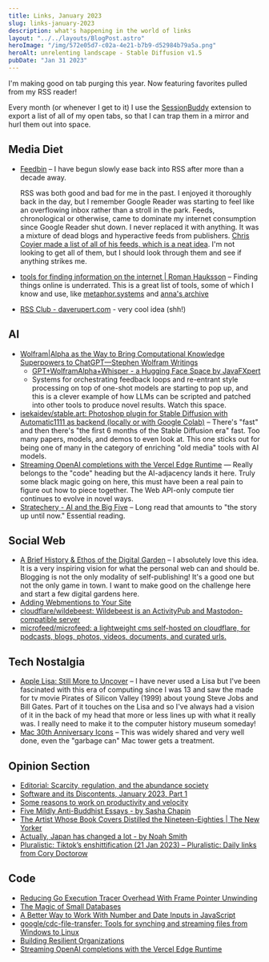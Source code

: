 ```yaml
---
title: Links, January 2023
slug: links-january-2023
description: what's happening in the world of links
layout: "../../layouts/BlogPost.astro"
heroImage: "/img/572e05d7-c02a-4e21-b7b9-d52984b79a5a.png"
heroAlt: unrelenting landscape - Stable Diffusion v1.5
pubDate: "Jan 31 2023"
---
```


I'm making good on tab purging this year. Now featuring favorites pulled from my RSS reader!

Every month (or whenever I get to it) I use the [SessionBuddy](https://chrome.google.com/webstore/detail/session-buddy/edacconmaakjimmfgnblocblbcdcpbko) extension to export a list of all of my open tabs, so that I can trap them in a mirror and hurl them out into space.

## Media Diet 
  - [Feedbin](https://feedbin.com/) – I have begun slowly ease back into RSS after more than a decade away.

    RSS was both good and bad for me in the past. I enjoyed it thoroughly back in the day, but I remember Google Reader was starting to feel like an overflowing inbox rather than a stroll in the park. Feeds, chronological or otherwise, came to dominate my internet consumption since Google Reader shut down. I never replaced it with anything. It was a mixture of dead blogs and hyperactive feeds from publishers. [Chris Coyier made a list of all of his feeds, which is a neat idea](https://chriscoyier.net/2023/01/05/a-big-pile-of-personal-developer-designer-blogs-in-an-opml-file/). I'm not looking to get all of them, but I should look through them and see if anything strikes me.
  - [tools for finding information on the internet | Roman Hauksson](https://roman.computer/finding_information/) – Finding things online is underrated. This is a great list of tools, some of which I know and use, like [metaphor.systems](https://metaphor.systems) and [anna's archive](https://annas-archive.org)
  - [RSS Club - daverupert.com](https://daverupert.com/rss-club/) - very cool idea (shh!)

## AI
  - [Wolfram|Alpha as the Way to Bring Computational Knowledge Superpowers to ChatGPT—Stephen Wolfram Writings](https://writings.stephenwolfram.com/2023/01/wolframalpha-as-the-way-to-bring-computational-knowledge-superpowers-to-chatgpt/)
    - [GPT+WolframAlpha+Whisper - a Hugging Face Space by JavaFXpert](https://huggingface.co/spaces/JavaFXpert/Chat-GPT-LangChain)
    - Systems for orchestrating feedback loops and re-entrant style processing on top of one-shot models are starting to pop up, and this is a clever example of how LLMs can be scripted and patched into other tools to produce novel results. Watch this space.
  - [isekaidev/stable.art: Photoshop plugin for Stable Diffusion with Automatic1111 as backend (locally or with Google Colab)](https://github.com/isekaidev/stable.art) – There's "fast" and then there's "the first 6 months of the Stable Diffusion era" fast. Too many papers, models, and demos to even look at. This one sticks out for being one of many in the category of enriching "old media" tools with AI models. 
  - [Streaming OpenAI completions with the Vercel Edge Runtime](https://www.beskar.co/blog/streaming-openai-completions-vercel-edge) — Really belongs to the "code" heading but the AI-adjacency lands it here. Truly some black magic going on here, this must have been a real pain to figure out how to piece together. The Web API-only compute tier continues to evolve in novel ways.
  - [Stratechery - AI and the Big Five](https://stratechery.com/2023/ai-and-the-big-five/) – Long read that amounts to "the story up until now." Essential reading.

## Social Web
  - [A Brief History & Ethos of the Digital Garden](https://maggieappleton.com/garden-history) – I absolutely love this idea. It is a very inspiring vision for what the personal web can and should be. Blogging is not the only modality of self-publishing! It's a good one but not the only game in town. I want to make good on the challenge here and start a few digital gardens here.
  - [Adding Webmentions to Your Site](https://rknight.me/adding-webmentions-to-your-site/)
  - [cloudflare/wildebeest: Wildebeest is an ActivityPub and Mastodon-compatible server](https://github.com/cloudflare/wildebeest)
  - [microfeed/microfeed: a lightweight cms self-hosted on cloudflare, for podcasts, blogs, photos, videos, documents, and curated urls.](https://github.com/microfeed/microfeed)

## Tech Nostalgia
  - [Apple Lisa: Still More to Uncover](https://computerhistory.org/blog/apple-lisa-still-more-to-uncover/) – I have never used a Lisa but I've been fascinated with this era of computing since I was 13 and saw the made for tv movie Pirates of Silicon Valley (1999) about young Steve Jobs and Bill Gates. Part of it touches on the Lisa and so I've always had a vision of it in the back of my head that more or less lines up with what it really was. I really need to make it to the computer history museum someday!
  - [Mac 30th Anniversary Icons](https://rknightuk.github.io/mac-30-font-svg/) – This was widely shared and very well done, even the "garbage can" Mac tower gets a treatment.

## Opinion Section
  - [Editorial: Scarcity, regulation, and the abundance society](https://www.frontiersin.org/articles/10.3389/frma.2022.1104460/full)
  - [Software and its Discontents, January 2023, Part 1](https://laughingmeme.org//2023/01/16/software-and-its-discontents-part-1.html)
  - [Some reasons to work on productivity and velocity](https://danluu.com/productivity-velocity/)
  - [Five Mildly Anti-Buddhist Essays - by Sasha Chapin](https://sashachapin.substack.com/p/five-mildly-anti-buddhist-essays)
  - [The Artist Whose Book Covers Distilled the Nineteen-Eighties | The New Yorker](https://www.newyorker.com/books/page-turner/the-artist-whose-book-covers-distilled-the-nineteen-eighties)
  - [Actually, Japan has changed a lot - by Noah Smith](https://noahpinion.substack.com/p/actually-japan-has-changed-a-lot)
  - [Pluralistic: Tiktok’s enshittification (21 Jan 2023) – Pluralistic: Daily links from Cory Doctorow](https://pluralistic.net/2023/01/21/potemkin-ai/)

## Code
  - [Reducing Go Execution Tracer Overhead With Frame Pointer Unwinding](https://blog.felixge.de/reducing-gos-execution-tracer-overhead-with-frame-pointer-unwinding/)
  - [The Magic of Small Databases](https://tomcritchlow.com/2023/01/27/small-databases/)
  - [A Better Way to Work With Number and Date Inputs in JavaScript](https://www.builder.io/blog/numbers-and-dates)
  - [google/cdc-file-transfer: Tools for synching and streaming files from Windows to Linux](https://github.com/google/cdc-file-transfer)
  - [Building Resilient Organizations](https://forgeorganizing.org/article/building-resilient-organizations)
  - [Streaming OpenAI completions with the Vercel Edge Runtime](https://www.beskar.co/blog/streaming-openai-completions-vercel-edge)

